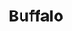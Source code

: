 ---
title: Buffalo
crosslinks:
- AskReddit
- Southtowns
- technology
- cityporn
- Rochester
- ems
- kratom
- personalfinance
- CityPorn
- lfg
- AccidentalRenaissance
- 716Place
- toronto
- ClashOfClans
- copypasta
- place
- BestOfBuffalo
- TODispensaries
- canada
---